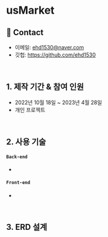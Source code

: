 # usMarket

## :pushpin: Contact
- 이메일: ehd1530@naver.com
- 깃헙: https://github.com/ehd1530
</br>

## 1. 제작 기간 & 참여 인원
- 2022년 10월 18일 ~ 2023년 4월 28일
- 개인 프로젝트

</br>

## 2. 사용 기술
#### `Back-end`
  - 
#### `Front-end`
  - 

</br>

## 3. ERD 설계
